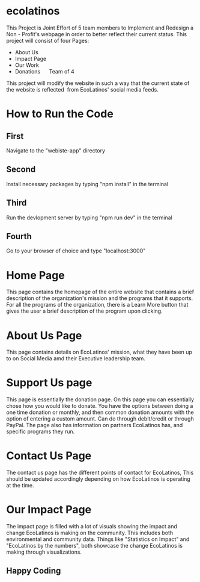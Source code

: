# ecolatinos
This Project is Joint Effort of 5 team members to Implement and Redesign a Non - Profit's webpage in order to better reflect their current status.
This project will consist of four Pages: 
- About Us
- Impact Page
- Our Work
- Donations 
    
Team of 4


This project will modify the website in such a way that the current state of the website is reflected 
from EcoLatinos' social media feeds.

# How to Run the Code
## First
Navigate to the "webiste-app" directory
## Second
Install necessary packages by typing "npm install" in the terminal
## Third 
Run the devlopment server by typing "npm run dev" in the terminal
## Fourth
Go to your browser of choice and type "localhost:3000"
# Home Page
This page contains the homepage of the entire website that contains a brief description of the organization's mission and the programs
that it supports. 
For all the programs of the organization, there is a Learn More button that gives the user a brief description of the program upon clicking.
# About Us Page
This page contains details on EcoLatinos' mission, what they have been up to on Social Media amd their Executive leadership team. 
# Support Us page
This page is essentially the donation page. On this page you can essentially chose how you would like to donate. You have the options between doing a one time donation or monthly, and then common donation amounts with the option of entering a custom amount. Can do through debit/credit or through PayPal. The page also has information on partners EcoLatinos has, and specific programs they run.
# Contact Us Page
The contact us page has the different points of contact for EcoLatinos, This should be updated accordingly depending on how EcoLatinos is operating at the time.
# Our Impact Page
The impact page is filled with a lot of visuals showing the impact and change EcoLatinos is making on the community. This includes both environmental and community data. Things like "Statistics on Impact" and "EcoLatinos by the numbers", both showcase the change EcoLatinos is making through visualizations.
## Happy Coding


